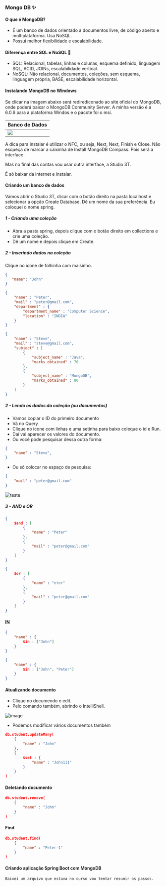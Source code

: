### Mongo DB ✨

#### O que é MongoDB?
- É um banco de dados orientado a documentos livre, de código aberto e multiplataforma. Usa NoSQL.
- Possui melhor flexibilidade e escalabilidade.

#### Diferença entre SQL e NoSQL 🤔
- SQL: Relacional, tabelas, linhas e colunas, esquema definido, linguagem SQL, ACID, JOINs, escalabilidade vertical.
- NoSQL: Não relacional, documentos, coleções, sem esquema, linguagem própria, BASE, escalabilidade horizontal.

#### Instalando MongoDB no Windows
Se clicar na imagem abaixo será redirediconado ao site oficial do MongoDB, onde poderá baixar o MongoDB Community Server. A minha versão é a 6.0.6 para a plataforma Windos e o pacote foi o msi.

| Banco de Dados | 
| ---------------|
| <div><a href="https://www.mongodb.com/try/download/community-kubernetes-operator" target="_blank"><img src="https://img.shields.io/badge/MongoDB-%234ea94b.svg?style=for-the-badge&logo=mongodb&logoColor=white" target="_blank"></a></div>

A dica para instalar é utilizar o NFC, ou seja, Next, Next, Finish e Close. Não esqueça de marcar a caixinha de Install MongoDB Compass. Pois será a interface. 

Mas no final das contas vou usar outra interface, a Studio 3T.

É só baixar da internet e instalar.

#### Criando um banco de dados

Vamos abrir o Studio 3T, clicar com o botão direito na pasta localhost e selecionar a opção Create Database. Dê um nome da sua preferência. Eu coloquei o nome spring. 

##### 1 - Criando uma coleção 
- Abra a pasta spring, depois clique com o botão direito em collections e crie uma coleção. 
- Dê um nome e depois clique em Create.

##### 2 - Inserindo dados na coleção
Clique no icone de folhinha com maisinho.

````json
{
   "name": "John"
}
````
````json
{
    "name" : "Peter",
    "mail" : "peter@gmail.com",
    "department" : {
        "department_name" : "Computer Science",
        "location" : "INDIA"
    }
}
````

````json
{
    "name" : "Steve",
    "mail" : "steve@gmail.com",
    "subject" : [
        {
            "subject_name" : "Java",
            "marks_obtained" : 70
        },
        {
            "subject_name" : "MongoDB",
            "marks_obtained" : 80
        }
    ]
}
````

##### 2 - Lendo os dados da coleção (ou documentos) 

- Vamos copiar o ID do primeiro documento 
- Vá no Query 
- Clique no icone com linhas e uma setinha para baixo coleque o id e Run.
- Daí vai aparecer os valores do documento.
- Ou você pode pesquisar dessa outra forma:

````json
{
    "name" : "Steve",
}
````
- Ou só colocar no espaço de pesquisa:
````json
{
    "mail" : "peter@gmail.com"
}
````
![teste](https://github.com/CristinaKulczynski/MyLearningJourneyInSpringBootAndAWS/assets/113571898/dbe2abcf-3d9c-40c2-808f-74b7450df0a5)

##### 3 - AND e OR

````json
{
    $and : [
        {
            "name" : "Peter"
        },
        {
            "mail" : "peter@gmail.com"
        }
    ]
}
````	
````json
{
    $or : [
        {
            "name" : "eter"
        },
        {
            "mail" : "peter@gmail.com"
        }
    ]
}
````	
#### IN 
````json
{
    "name" : {
        $in : ["John"]
    }
}
````
````json
{
    "name" : {
        $in : ["John", "Peter"]
    }
}
````
#### Atualizando documento

- Clique no documendo e edit. 
- Pelo comando também, abrindo o IntelliShell.

![image](https://github.com/CristinaKulczynski/MyLearningJourneyInSpringBootAndAWS/assets/113571898/372ba9cd-93bf-4587-b35e-8c3c40c68c41)

- Podemos modificar vários documentos também 

````json
db.student.updateMany(
    {
        "name" : "John"
    },
    {
        $set : {
            "name" : "John111"
        }
    }
)
````

#### Deletando documento

````json
db.student.remove(
    {
        "name" : "John"
    }
)
````

#### Find

````json
db.student.find(
    {
        "name" : "Peter-1"
    }
)
````
#### Criando aplicação Spring Boot com MongoDB
    Baixei um arquivo que estava no curso vou tentar resumir os passos. 
    


